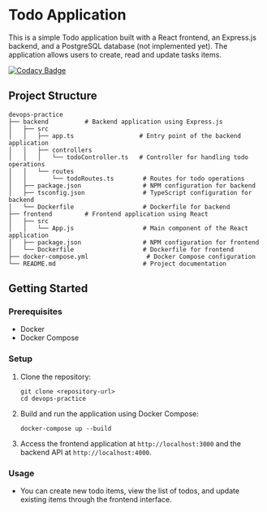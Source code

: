 # Todo Application

This is a simple Todo application built with a React frontend, an Express.js backend, and a PostgreSQL database (not implemented yet). The application allows users to create, read and update tasks items.

[![Codacy Badge](https://app.codacy.com/project/badge/Grade/28058df562244e0db8beceaa1a88d0bf)](https://app.codacy.com/gh/AldoOmarAndres/devops-practice/dashboard?utm_source=gh&utm_medium=referral&utm_content=&utm_campaign=Badge_grade)

## Project Structure

```
devops-practice
├── backend          # Backend application using Express.js
│   ├── src
│   │   ├── app.ts                  # Entry point of the backend application
│   │   ├── controllers
│   │   │   └── todoController.ts   # Controller for handling todo operations
│   │   └── routes
│   │       └── todoRoutes.ts        # Routes for todo operations
│   ├── package.json                 # NPM configuration for backend
│   ├── tsconfig.json                # TypeScript configuration for backend
│   └── Dockerfile                   # Dockerfile for backend
├── frontend         # Frontend application using React
│   ├── src
│   │   └── App.js                   # Main component of the React application
│   ├── package.json                 # NPM configuration for frontend
│   └── Dockerfile                   # Dockerfile for frontend
├── docker-compose.yml                # Docker Compose configuration
└── README.md                        # Project documentation
```

## Getting Started

### Prerequisites

- Docker
- Docker Compose

### Setup

1. Clone the repository:
   ```
   git clone <repository-url>
   cd devops-practice
   ```

2. Build and run the application using Docker Compose:
   ```
   docker-compose up --build
   ```

3. Access the frontend application at `http://localhost:3000` and the backend API at `http://localhost:4000`.

### Usage

- You can create new todo items, view the list of todos, and update existing items through the frontend interface.
